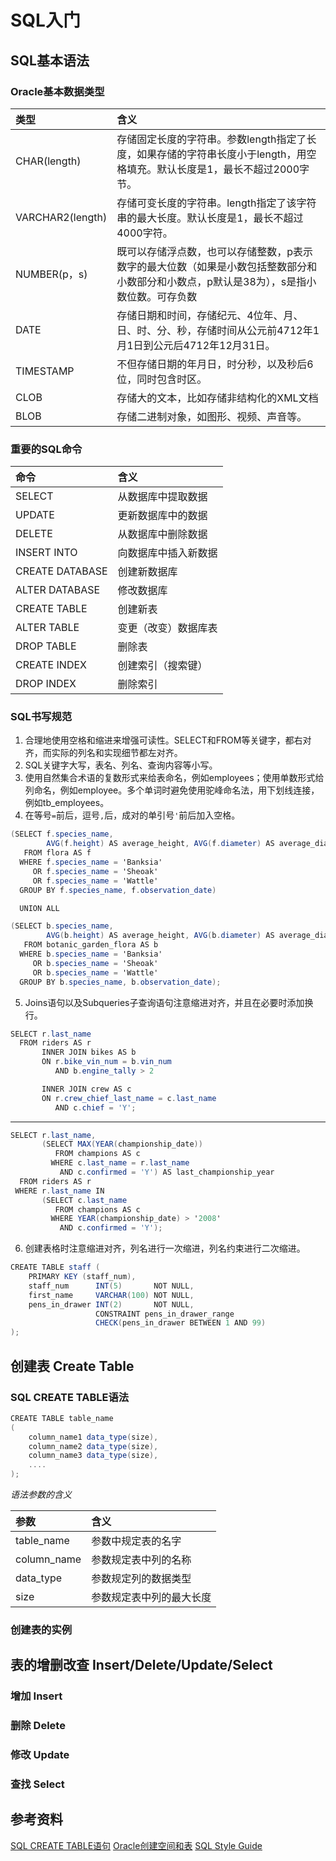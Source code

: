 # SQL入门
## SQL基本语法
### Oracle基本数据类型
| 类型 | 含义 |
| :-- | :-- |
| CHAR(length) | 存储固定长度的字符串。参数length指定了长度，如果存储的字符串长度小于length，用空格填充。默认长度是1，最长不超过2000字节。 |
| VARCHAR2(length) | 存储可变长度的字符串。length指定了该字符串的最大长度。默认长度是1，最长不超过4000字符。|
| NUMBER(p，s) | 既可以存储浮点数，也可以存储整数，p表示数字的最大位数（如果是小数包括整数部分和小数部分和小数点，p默认是38为），s是指小数位数。可存负数 |
| DATE | 存储日期和时间，存储纪元、4位年、月、日、时、分、秒，存储时间从公元前4712年1月1日到公元后4712年12月31日。 |
| TIMESTAMP | 不但存储日期的年月日，时分秒，以及秒后6位，同时包含时区。 |
| CLOB | 存储大的文本，比如存储非结构化的XML文档 |
| BLOB | 存储二进制对象，如图形、视频、声音等。|

### 重要的SQL命令
| 命令 | 含义 |
| :-- | :-- |
| SELECT | 从数据库中提取数据 |
| UPDATE | 更新数据库中的数据 |
| DELETE | 从数据库中删除数据 |
| INSERT INTO | 向数据库中插入新数据 |
| CREATE DATABASE | 创建新数据库 |
| ALTER DATABASE | 修改数据库 |
| CREATE TABLE | 创建新表 |
| ALTER TABLE | 变更（改变）数据库表 |
| DROP TABLE | 删除表 |
| CREATE INDEX | 创建索引（搜索键） |
| DROP INDEX | 删除索引 |

### SQL书写规范
1. 合理地使用空格和缩进来增强可读性。SELECT和FROM等关键字，都右对齐，而实际的列名和实现细节都左对齐。
2. SQL关键字大写，表名、列名、查询内容等小写。
3. 使用自然集合术语的复数形式来给表命名，例如employees；使用单数形式给列命名，例如employee。多个单词时避免使用驼峰命名法，用下划线连接，例如tb_employees。
4. 在等号`=`前后，逗号`,`后，成对的单引号`'`前后加入空格。
```c#
(SELECT f.species_name,
        AVG(f.height) AS average_height, AVG(f.diameter) AS average_diameter
   FROM flora AS f
  WHERE f.species_name = 'Banksia'
     OR f.species_name = 'Sheoak'
     OR f.species_name = 'Wattle'
  GROUP BY f.species_name, f.observation_date)

  UNION ALL

(SELECT b.species_name,
        AVG(b.height) AS average_height, AVG(b.diameter) AS average_diameter
   FROM botanic_garden_flora AS b
  WHERE b.species_name = 'Banksia'
     OR b.species_name = 'Sheoak'
     OR b.species_name = 'Wattle'
  GROUP BY b.species_name, b.observation_date);
```
5. Joins语句以及Subqueries子查询语句注意缩进对齐，并且在必要时添加换行。
```c#
SELECT r.last_name
  FROM riders AS r
       INNER JOIN bikes AS b
       ON r.bike_vin_num = b.vin_num
          AND b.engine_tally > 2

       INNER JOIN crew AS c
       ON r.crew_chief_last_name = c.last_name
          AND c.chief = 'Y';
```
*****
```c#
SELECT r.last_name,
       (SELECT MAX(YEAR(championship_date))
          FROM champions AS c
         WHERE c.last_name = r.last_name
           AND c.confirmed = 'Y') AS last_championship_year
  FROM riders AS r
 WHERE r.last_name IN
       (SELECT c.last_name
          FROM champions AS c
         WHERE YEAR(championship_date) > '2008'
           AND c.confirmed = 'Y');
```
6. 创建表格时注意缩进对齐，列名进行一次缩进，列名约束进行二次缩进。
```c#
CREATE TABLE staff (
    PRIMARY KEY (staff_num),
    staff_num      INT(5)       NOT NULL,
    first_name     VARCHAR(100) NOT NULL,
    pens_in_drawer INT(2)       NOT NULL,
                   CONSTRAINT pens_in_drawer_range
                   CHECK(pens_in_drawer BETWEEN 1 AND 99)
);
```
## 创建表 Create Table
### SQL CREATE TABLE语法
```c#
CREATE TABLE table_name
(
    column_name1 data_type(size),
    column_name2 data_type(size),
    column_name3 data_type(size),
    ....
);
```
*语法参数的含义*

| 参数 | 含义 |
| :-- | :-- |
| table_name | 参数中规定表的名字 |
| column_name | 参数规定表中列的名称 |
| data_type | 参数规定列的数据类型 |
| size | 参数规定表中列的最大长度 |

### 创建表的实例

## 表的增删改查 Insert/Delete/Update/Select
### 增加 Insert 

### 删除 Delete

### 修改 Update 

### 查找 Select

## 参考资料
[SQL CREATE TABLE语句](https://www.runoob.com/sql/sql-create-table.html)
[Oracle创建空间和表](https://www.cnblogs.com/qmfsun/p/3817344.html)
[SQL Style Guide](https://www.sqlstyle.guide/)
